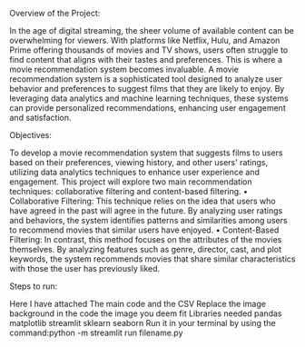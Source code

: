  Overview of the Project: 
 
In the age of digital streaming, the sheer volume of available content can be overwhelming 
for viewers. With platforms like Netflix, Hulu, and Amazon Prime offering thousands of movies 
and TV shows, users often struggle to find content that aligns with their tastes and preferences. 
This is where a movie recommendation system becomes invaluable. 
A movie recommendation system is a sophisticated tool designed to analyze user behavior 
and preferences to suggest films that they are likely to enjoy. By leveraging data analytics and 
machine learning techniques, these systems can provide personalized recommendations, 
enhancing user engagement and satisfaction.  

 Objectives: 
 
To develop a movie recommendation system that suggests films to users based on their 
preferences, viewing history, and other users' ratings, utilizing data analytics techniques to enhance 
user experience and engagement. 
This project will explore two main recommendation techniques: collaborative 
filtering and content-based filtering. 
• Collaborative Filtering: This technique relies on the idea that users who have agreed in the 
past will agree in the future. By analyzing user ratings and behaviors, the system identifies 
patterns and similarities among users to recommend movies that similar users have 
enjoyed. 
• Content-Based Filtering: In contrast, this method focuses on the attributes of the movies 
themselves. By analyzing features such as genre, director, cast, and plot keywords, the 
system recommends movies that share similar characteristics with those the user has 
previously liked. 


Steps to run:

  Here I have attached The main code and the CSV
  Replace the image background in the code the image you deem fit
  Libraries needed
     pandas
     matplotlib
     streamlit
     sklearn
     seaborn
  Run it in your terminal by using the command:python -m streamlit run filename.py
